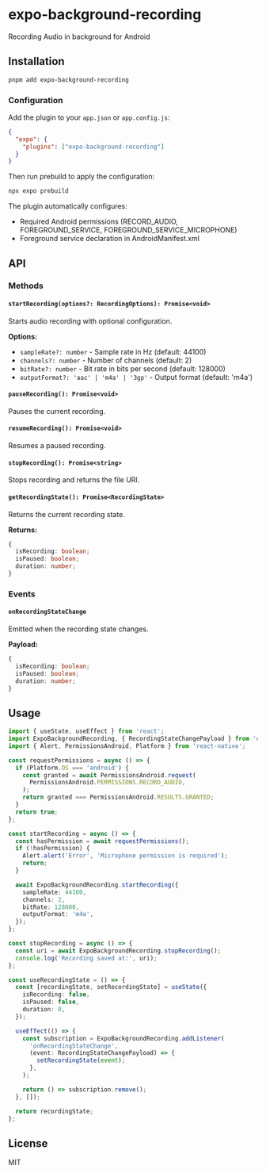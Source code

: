 # expo-background-recording

Recording Audio in background for Android

## Installation

```bash
pnpm add expo-background-recording
```

### Configuration

Add the plugin to your `app.json` or `app.config.js`:

```json
{
  "expo": {
    "plugins": ["expo-background-recording"]
  }
}
```

Then run prebuild to apply the configuration:

```bash
npx expo prebuild
```

The plugin automatically configures:
- Required Android permissions (RECORD_AUDIO, FOREGROUND_SERVICE, FOREGROUND_SERVICE_MICROPHONE)
- Foreground service declaration in AndroidManifest.xml

## API

### Methods

#### `startRecording(options?: RecordingOptions): Promise<void>`

Starts audio recording with optional configuration.

**Options:**
- `sampleRate?: number` - Sample rate in Hz (default: 44100)
- `channels?: number` - Number of channels (default: 2)
- `bitRate?: number` - Bit rate in bits per second (default: 128000)
- `outputFormat?: 'aac' | 'm4a' | '3gp'` - Output format (default: 'm4a')

#### `pauseRecording(): Promise<void>`

Pauses the current recording.

#### `resumeRecording(): Promise<void>`

Resumes a paused recording.

#### `stopRecording(): Promise<string>`

Stops recording and returns the file URI.

#### `getRecordingState(): Promise<RecordingState>`

Returns the current recording state.

**Returns:**
```typescript
{
  isRecording: boolean;
  isPaused: boolean;
  duration: number;
}
```

### Events

#### `onRecordingStateChange`

Emitted when the recording state changes.

**Payload:**
```typescript
{
  isRecording: boolean;
  isPaused: boolean;
  duration: number;
}
```

## Usage

```typescript
import { useState, useEffect } from 'react';
import ExpoBackgroundRecording, { RecordingStateChangePayload } from 'expo-background-recording';
import { Alert, PermissionsAndroid, Platform } from 'react-native';

const requestPermissions = async () => {
  if (Platform.OS === 'android') {
    const granted = await PermissionsAndroid.request(
      PermissionsAndroid.PERMISSIONS.RECORD_AUDIO,
    );
    return granted === PermissionsAndroid.RESULTS.GRANTED;
  }
  return true;
};

const startRecording = async () => {
  const hasPermission = await requestPermissions();
  if (!hasPermission) {
    Alert.alert('Error', 'Microphone permission is required');
    return;
  }

  await ExpoBackgroundRecording.startRecording({
    sampleRate: 44100,
    channels: 2,
    bitRate: 128000,
    outputFormat: 'm4a',
  });
};

const stopRecording = async () => {
  const uri = await ExpoBackgroundRecording.stopRecording();
  console.log('Recording saved at:', uri);
};

const useRecordingState = () => {
  const [recordingState, setRecordingState] = useState({
    isRecording: false,
    isPaused: false,
    duration: 0,
  });

  useEffect(() => {
    const subscription = ExpoBackgroundRecording.addListener(
      'onRecordingStateChange',
      (event: RecordingStateChangePayload) => {
        setRecordingState(event);
      },
    );

    return () => subscription.remove();
  }, []);

  return recordingState;
};
```

## License

MIT
